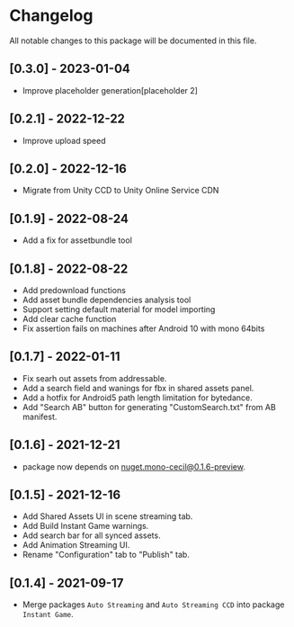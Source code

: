 # Changelog

All notable changes to this package will be documented in this file.

## [0.3.0] - 2023-01-04
* Improve placeholder generation[placeholder 2]

## [0.2.1] - 2022-12-22
* Improve upload speed

## [0.2.0] - 2022-12-16
* Migrate from Unity CCD to Unity Online Service CDN

## [0.1.9] - 2022-08-24
* Add a fix for assetbundle tool

## [0.1.8] - 2022-08-22
* Add predownload functions
* Add asset bundle dependencies analysis tool
* Support setting default material for model importing
* Add clear cache function
* Fix assertion fails on machines after Android 10 with mono 64bits

## [0.1.7] - 2022-01-11
* Fix searh out assets from addressable.
* Add a search field and wanings for fbx in shared assets panel.
* Add a hotfix for Android5 path length limitation for bytedance.
* Add "Search AB" button for generating "CustomSearch.txt" from AB manifest.

## [0.1.6] - 2021-12-21
* package now depends on nuget.mono-cecil@0.1.6-preview.

## [0.1.5] - 2021-12-16
* Add Shared Assets UI in scene streaming tab.
* Add Build Instant Game warnings.
* Add search bar for all synced assets.
* Add Animation Streaming UI.
* Rename "Configuration" tab to "Publish" tab.

## [0.1.4] - 2021-09-17
* Merge packages `Auto Streaming` and `Auto Streaming CCD` into package `Instant Game`.
